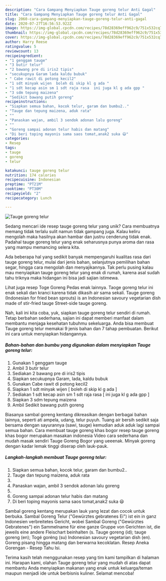 ```yaml
---
description: "Cara Gampang Menyiapkan Tauge goreng telur Anti Gagal"
title: "Cara Gampang Menyiapkan Tauge goreng telur Anti Gagal"
slug: 2060-cara-gampang-menyiapkan-tauge-goreng-telur-anti-gagal
date: 2020-07-27T16:56:53.922Z
image: https://img-global.cpcdn.com/recipes/78d28369eff962c9/751x532cq70/tauge-goreng-telur-foto-resep-utama.jpg
thumbnail: https://img-global.cpcdn.com/recipes/78d28369eff962c9/751x532cq70/tauge-goreng-telur-foto-resep-utama.jpg
cover: https://img-global.cpcdn.com/recipes/78d28369eff962c9/751x532cq70/tauge-goreng-telur-foto-resep-utama.jpg
author: Harry Reese
ratingvalue: 5
reviewcount: 13
recipeingredient:
- "1 genggam tauge"
- "3 butir telur"
- "2 bawang pre di iris2 tipis"
- "secukupnya Garam lada kaldu bubuk"
- " Cabe rawit di potong kecil2"
- "1 sdt minyak wijen  boleh di skip kl g ada "
- "1 sdt kecap asin sm 1 sdt raja rasa  ini juga kl g ada gpp "
- "3 sdm tepung maizena"
- "Sedikit bawang putih goreng"
recipeinstructions:
- "Siapkan semua bahan, kocok telur, garam dan bumbu2.."
- "Tauge dan tepung maizena, aduk rata"
- ""
- "Panaskan wajan, ambil 3 sendok adonan lalu goreng"
- ""
- "Goreng sampai adonan telur habis dan matang"
- "Di beri toping mayonis sama saos tomat,anak2 suka 😃"
categories:
- Resep
tags:
- tauge
- goreng
- telur

katakunci: tauge goreng telur 
nutrition: 174 calories
recipecuisine: Indonesian
preptime: "PT21M"
cooktime: "PT30M"
recipeyield: "2"
recipecategory: Lunch

---
```



![Tauge goreng telur](https://img-global.cpcdn.com/recipes/78d28369eff962c9/751x532cq70/tauge-goreng-telur-foto-resep-utama.jpg)

Sedang mencari ide resep tauge goreng telur yang unik? Cara membuatnya memang tidak terlalu sulit namun tidak gampang juga. Kalau keliru mengolah maka hasilnya akan hambar dan justru cenderung tidak enak. Padahal tauge goreng telur yang enak seharusnya punya aroma dan rasa yang mampu memancing selera kita.

Ada beberapa hal yang sedikit banyak mempengaruhi kualitas rasa dari tauge goreng telur, mulai dari jenis bahan, selanjutnya pemilihan bahan segar, hingga cara mengolah dan menyajikannya. Tak perlu pusing kalau mau menyiapkan tauge goreng telur yang enak di rumah, karena asal sudah tahu triknya maka hidangan ini bisa jadi sajian istimewa.

Lihat juga resep Toge Goreng Pedas enak lainnya. Taoge goreng telur ini enak sekali dan kranci karena tidak dikasih air sama sekali. Tauge goreng (Indonesian for fried bean sprouts) is an Indonesian savoury vegetarian dish made of stir-fried tauge Street-side tauge goreng.


Nah, kali ini kita coba, yuk, siapkan tauge goreng telur sendiri di rumah. Tetap berbahan sederhana, sajian ini dapat memberi manfaat dalam membantu menjaga kesehatan tubuhmu sekeluarga. Anda bisa membuat Tauge goreng telur memakai 9 jenis bahan dan 7 tahap pembuatan. Berikut ini cara untuk menyiapkan hidangannya.

<!--inarticleads1-->

##### Bahan-bahan dan bumbu yang digunakan dalam menyiapkan Tauge goreng telur:

1. Gunakan 1 genggam tauge
1. Ambil 3 butir telur
1. Sediakan 2 bawang pre di iris2 tipis
1. Siapkan secukupnya Garam, lada, kaldu bubuk
1. Gunakan  Cabe rawit di potong kecil2
1. Siapkan 1 sdt minyak wijen [ boleh di skip kl g ada ]
1. Sediakan 1 sdt kecap asin sm 1 sdt raja rasa [ ini juga kl g ada gpp ]
1. Siapkan 3 sdm tepung maizena
1. Ambil Sedikit bawang putih goreng


Biasanya sambal goreng kentang dikreasikan dengan berbagai bahan lainnya, seperti ati ampela, udang, telur puyuh. Tuang air bersih sedikit saja bersama dengan sayurannya (sawi, tauge) kemudian aduk aduk lagi sampai semua bahan. Cara membuat tauge goreng khas bogor resep tauge goreng khas bogor merupakan masakan indonesia Video cara sederhana dan mudah masak sendiri Tauge Goreng Bogor yang ueeenak. Minyak goreng dengan kadar lemak tinggi diserap oleh lauk-pauk. 

<!--inarticleads2-->

##### Langkah-langkah membuat Tauge goreng telur:

1. Siapkan semua bahan, kocok telur, garam dan bumbu2..
1. Tauge dan tepung maizena, aduk rata
1. 
1. Panaskan wajan, ambil 3 sendok adonan lalu goreng
1. 
1. Goreng sampai adonan telur habis dan matang
1. Di beri toping mayonis sama saos tomat,anak2 suka 😃


Sambal goreng kentang merupakan lauk yang lezat dan cocok untuk berbuka. Sambal Goreng Telur (&#34;Gewürztes gebratenes Ei&#34;) ist ein in ganz Indonesien verbreitetes Gericht, wobei Sambal Goreng (&#34;Gewürztes Gebratenes&#34;) ein Sammelname für eine ganze Gruppe von Gerichten ist, die jeweils eine andere Fleischart beinhalten (s. Tauge goreng (id); tauge goreng (en); Togé goréng (su) Indonesian savoury vegetarian dish (en). Goreng pisang hingga matang dan berwarna kecoklatan. Resep Aneka Gorengan - Resep Tahu Isi. 

Terima kasih telah menggunakan resep yang tim kami tampilkan di halaman ini. Harapan kami, olahan Tauge goreng telur yang mudah di atas dapat membantu Anda menyiapkan makanan yang enak untuk keluarga/teman maupun menjadi ide untuk berbisnis kuliner. Selamat mencoba!
